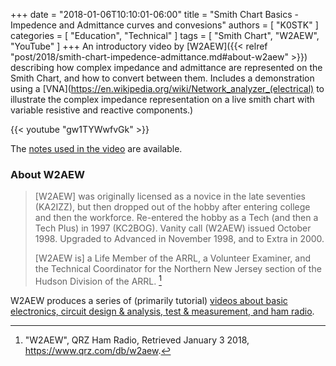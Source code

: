 +++
date = "2018-01-06T10:10:01-06:00"
title = "Smith Chart Basics - Impedence and Admittance curves and convesions"
authors = [ "K0STK" ]
categories = [ "Education", "Technical" ]
tags = [ "Smith Chart", "W2AEW", "YouTube" ]
+++
An introductory video by
[W2AEW]({{< relref "post/2018/smith-chart-impedence-admittance.md#about-w2aew" >}})
describing how complex impedance and admittance are represented on the
Smith Chart, and how to convert between them. Includes a demonstration using a
[VNA](https://en.wikipedia.org/wiki/Network_analyzer_(electrical)
to illustrate the complex impedance representation on a live smith chart with
variable resistive and reactive components.)

{{< youtube "gw1TYWwfvGk" >}}
<!--more-->

The [notes used in the
video](http://www.dorkage.com%2Fyoutube%2FSmith_Chart_Basics-Impedance_and_Admittance.pdf)
are available.

### About W2AEW

>[W2AEW] was originally licensed as a novice in the late seventies (KA2IZZ),
>but then dropped out of the hobby after entering college and then the
>workforce. Re-entered the hobby as a Tech (and then a Tech Plus) in 1997
>(KC2BOG). Vanity call (W2AEW) issued October 1998. Upgraded to Advanced in
>November 1998, and to Extra in 2000.
>
>[W2AEW is] a Life Member of the ARRL, a Volunteer Examiner, and the Technical
>Coordinator for the Northern New Jersey section of the Hudson Division of the
>ARRL. [^1]

[^1]: "W2AEW", QRZ Ham Radio, Retrieved January 3 2018, https://www.qrz.com/db/w2aew.

W2AEW produces a series of (primarily tutorial) [videos about basic electronics, circuit design & analysis, test & measurement, and ham radio](https://www.youtube.com/user/w2aew).
